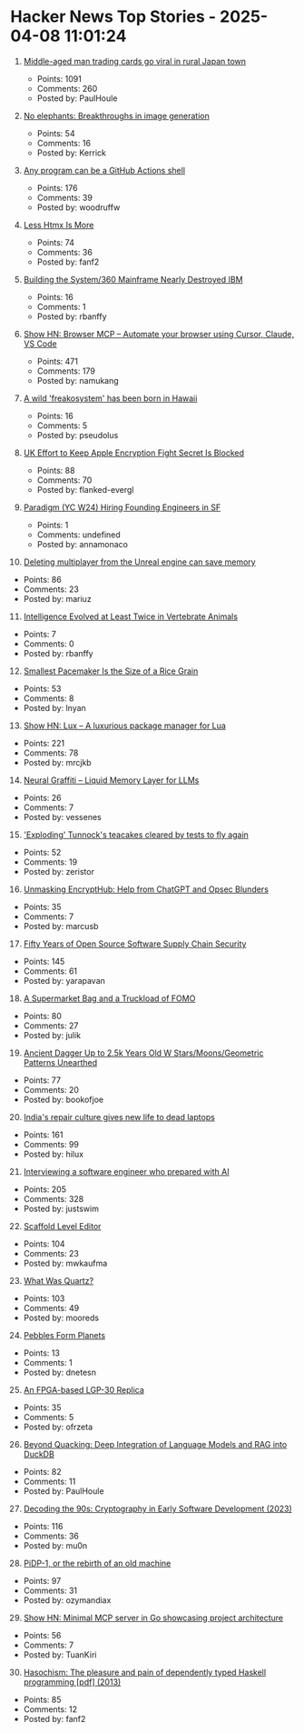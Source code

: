 # Hacker News Top Stories - 2025-04-08 11:01:24

1. [Middle-aged man trading cards go viral in rural Japan town](https://www.tokyoweekender.com/entertainment/middle-aged-man-trading-cards-go-viral-in-japan/)
   - Points: 1091
   - Comments: 260
   - Posted by: PaulHoule

2. [No elephants: Breakthroughs in image generation](https://www.oneusefulthing.org/p/no-elephants-breakthroughs-in-image)
   - Points: 54
   - Comments: 16
   - Posted by: Kerrick

3. [Any program can be a GitHub Actions shell](https://yossarian.net/til/post/any-program-can-be-a-github-actions-shell/)
   - Points: 176
   - Comments: 39
   - Posted by: woodruffw

4. [Less Htmx Is More](https://unplannedobsolescence.com/blog/less-htmx-is-more/)
   - Points: 74
   - Comments: 36
   - Posted by: fanf2

5. [Building the System/360 Mainframe Nearly Destroyed IBM](https://spectrum.ieee.org/building-the-system360-mainframe-nearly-destroyed-ibm)
   - Points: 16
   - Comments: 1
   - Posted by: rbanffy

6. [Show HN: Browser MCP – Automate your browser using Cursor, Claude, VS Code](https://browsermcp.io/)
   - Points: 471
   - Comments: 179
   - Posted by: namukang

7. [A wild 'freakosystem' has been born in Hawaii](https://www.bbc.com/future/article/20250403-the-new-hawaiian-freakosystem-emerging-on-oahu-accidentally-created-by-humans)
   - Points: 16
   - Comments: 5
   - Posted by: pseudolus

8. [UK Effort to Keep Apple Encryption Fight Secret Is Blocked](https://www.msn.com/en-us/money/other/uk-effort-to-keep-apple-encryption-fight-secret-is-blocked/ar-AA1CsokD)
   - Points: 88
   - Comments: 70
   - Posted by: flanked-evergl

9. [Paradigm (YC W24) Hiring Founding Engineers in SF](https://www.ycombinator.com/companies/paradigm/jobs/nFNWweP-founding-engineer)
   - Points: 1
   - Comments: undefined
   - Posted by: annamonaco

10. [Deleting multiplayer from the Unreal engine can save memory](https://larstofus.com/2025/04/05/how-deleting-multiplayer-from-the-engine-can-save-memory/)
   - Points: 86
   - Comments: 23
   - Posted by: mariuz

11. [Intelligence Evolved at Least Twice in Vertebrate Animals](https://www.quantamagazine.org/intelligence-evolved-at-least-twice-in-vertebrate-animals-20250407/)
   - Points: 7
   - Comments: 0
   - Posted by: rbanffy

12. [Smallest Pacemaker Is the Size of a Rice Grain](https://www.sciencealert.com/breakthrough-worlds-smallest-pacemaker-is-the-size-of-a-rice-grain)
   - Points: 53
   - Comments: 8
   - Posted by: lnyan

13. [Show HN: Lux – A luxurious package manager for Lua](https://mrcjkb.dev/posts/2025-04-07-lux-announcement.html)
   - Points: 221
   - Comments: 78
   - Posted by: mrcjkb

14. [Neural Graffiti – Liquid Memory Layer for LLMs](https://github.com/babycommando/neuralgraffiti)
   - Points: 26
   - Comments: 7
   - Posted by: vessenes

15. ['Exploding' Tunnock's teacakes cleared by tests to fly again](https://www.bbc.co.uk/news/articles/c20x5x0g3kqo)
   - Points: 52
   - Comments: 19
   - Posted by: zeristor

16. [Unmasking EncryptHub: Help from ChatGPT and Opsec Blunders](https://outpost24.com/blog/unmasking-encrypthub-chatgpt-partner-crime/)
   - Points: 35
   - Comments: 7
   - Posted by: marcusb

17. [Fifty Years of Open Source Software Supply Chain Security](https://queue.acm.org/detail.cfm?id=3722542)
   - Points: 145
   - Comments: 61
   - Posted by: yarapavan

18. [A Supermarket Bag and a Truckload of FOMO](https://blog.julik.nl/2025/03/a-little-adventure-in-modern-frontend)
   - Points: 80
   - Comments: 27
   - Posted by: julik

19. [Ancient Dagger Up to 2.5k Years Old W Stars/Moons/Geometric Patterns Unearthed](https://www.smithsonianmag.com/smart-news/metal-detectorists-unearth-ancient-dagger-decorated-with-tiny-stars-crescent-moons-and-geometric-patterns-180986369/)
   - Points: 77
   - Comments: 20
   - Posted by: bookofjoe

20. [India's repair culture gives new life to dead laptops](https://www.theverge.com/tech/639126/india-frankenstein-laptops)
   - Points: 161
   - Comments: 99
   - Posted by: hilux

21. [Interviewing a software engineer who prepared with AI](https://www.kapwing.com/blog/what-its-like-to-interview-a-software-engineer-preparing-with-ai/)
   - Points: 205
   - Comments: 328
   - Posted by: justswim

22. [Scaffold Level Editor](https://blog.littlepolygon.com/posts/scaffold/)
   - Points: 104
   - Comments: 23
   - Posted by: mwkaufma

23. [What Was Quartz?](https://www.zachseward.com/what-was-quartz/)
   - Points: 103
   - Comments: 49
   - Posted by: mooreds

24. [Pebbles Form Planets](https://nautil.us/how-pebbles-form-planets-1201205/)
   - Points: 13
   - Comments: 1
   - Posted by: dnetesn

25. [An FPGA-based LGP-30 Replica](https://www.e-basteln.de/computing/lgp30/lgp30/)
   - Points: 35
   - Comments: 5
   - Posted by: ofrzeta

26. [Beyond Quacking: Deep Integration of Language Models and RAG into DuckDB](https://arxiv.org/abs/2504.01157)
   - Points: 82
   - Comments: 11
   - Posted by: PaulHoule

27. [Decoding the 90s: Cryptography in Early Software Development (2023)](https://www.botanica.software/post/decoding-the-90s)
   - Points: 116
   - Comments: 36
   - Posted by: mu0n

28. [PiDP-1, or the rebirth of an old machine](https://hackaday.io/project/202541-replica-of-the-pdp-1-pidp-1/log/239666-finished-the-first-test-batch-of-5-machines)
   - Points: 97
   - Comments: 31
   - Posted by: ozymandiax

29. [Show HN: Minimal MCP server in Go showcasing project architecture](https://github.com/TuanKiri/weather-mcp-server)
   - Points: 56
   - Comments: 7
   - Posted by: TuanKiri

30. [Hasochism: The pleasure and pain of dependently typed Haskell programming [pdf] (2013)](https://personal.cis.strath.ac.uk/conor.mcbride/pub/hasochism.pdf)
   - Points: 85
   - Comments: 12
   - Posted by: fanf2

